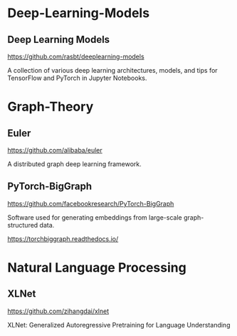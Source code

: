 # Deep-Learning-Models

## Deep Learning Models

https://github.com/rasbt/deeplearning-models

A collection of various deep learning architectures, models, and tips for TensorFlow and PyTorch in Jupyter Notebooks.


# Graph-Theory

## Euler

https://github.com/alibaba/euler

A distributed graph deep learning framework.

## PyTorch-BigGraph

https://github.com/facebookresearch/PyTorch-BigGraph

Software used for generating embeddings from large-scale graph-structured data.

https://torchbiggraph.readthedocs.io/

# Natural Language Processing

## XLNet

https://github.com/zihangdai/xlnet

XLNet: Generalized Autoregressive Pretraining for Language Understanding
